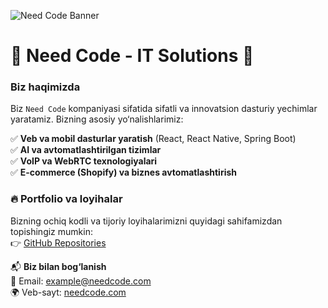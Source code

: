 ![Need Code Banner](https://ucarecdn.com/7169dd98-706a-4644-b28b-2a929d7cb5ec/-/preview/1000x562/)

# 🏢 Need Code - IT Solutions 🚀

### Biz haqimizda  
Biz `Need Code` kompaniyasi sifatida sifatli va innovatsion dasturiy yechimlar yaratamiz. Bizning asosiy yo‘nalishlarimiz:  

✅ **Veb va mobil dasturlar yaratish** (React, React Native, Spring Boot)  
✅ **AI va avtomatlashtirilgan tizimlar**  
✅ **VoIP va WebRTC texnologiyalari**  
✅ **E-commerce (Shopify) va biznes avtomatlashtirish**  

### 🔥 Portfolio va loyihalar  
Bizning ochiq kodli va tijoriy loyihalarimizni quyidagi sahifamizdan topishingiz mumkin:  
👉 [GitHub Repositories](https://github.com/YOUR_GITHUB_USERNAME)

📬 **Biz bilan bog‘lanish**  
📧 Email: example@needcode.com  
🌍 Veb-sayt: [needcode.com](https://needcode.com)

